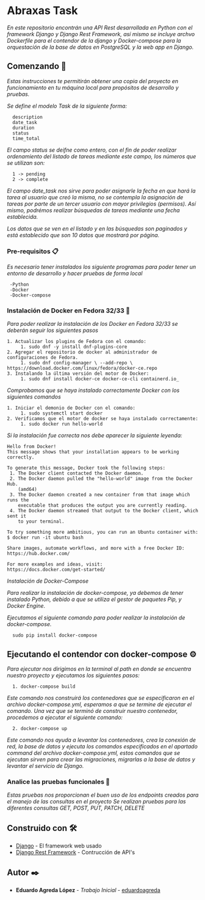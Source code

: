 # Abraxas Task

_En este repositorio encontrán una API Rest desarrollada en Python con el framework Django y Django Rest Framework, así mismo se incluye archvo Dockerfile
para el contendor de la django y Docker-compose para la orquestación de la base de datos en PostgreSQL y la web app en Django._

## Comenzando 🚀

_Estas instrucciones te permitirán obtener una copia del proyecto en funcionamiento en tu máquina local para propósitos de desarrollo y pruebas._

_Se define el modelo Task de la siguiente forma:_

```
  description
  date_task
  duration
  status
  time_total
```

_El campo status se deifne como entero, con el fin de poder realizar ordenamiento del listado de tareas mediante este campo, los números que se utilizan son:_

``` 
  1 -> pending
  2 -> complete
```
_El campo date_task nos sirve para poder asignarle la fecha en que hará la tarea al usuario que creó la misma, no se contempla la asignación de tareas por parte
de un tercer usuario con mayor privilegios (permisos). Así mismo, podrémos realizar búsquedas de tareas mediante una fecha establecida._

_Los datos que se ven en el listado y en las búsquedas son paginados y está establecido que son 10 datos que mostrará por página._

### Pre-requisitos 📋

_Es necesario tener instalados los siguiente programas para poder tener un entorno de desarrollo y hacer pruebas de forma local_

```
 -Python
 -Docker
 -Docker-compose
```

### Instalación de Docker en Fedora 32/33 🔧

_Para poder realizar la instalación de los Docker en Fedora 32/33 se deberán seguir los siguientes pasos_


```
1. Actualizar los plugins de Fedora con el comando:
     1. sudo dnf -y install dnf-plugins-core
2. Agregar el repositorio de docker al administrador de configuraciones de Fedora.
     1. sudo dnf config-manager \ --add-repo \ https://download.docker.com/linux/fedora/docker-ce.repo
3. Instalando la última versión del motor de Docker:
     1. sudo dnf install docker-ce docker-ce-cli containerd.io_
```

_Comprobamos que se haya instalado correctamente Docker con los siguientes comandos_

```
1. Iniciar el demonio de Docker con el comando:
     1. sudo systemctl start docker
2. Verificamos que el motor de docker se haya instalado correctamente:
     1. sudo docker run hello-world
```

_Si la instalación fue correcta nos debe aparecer la siguiente leyenda:_

```
Hello from Docker!
This message shows that your installation appears to be working correctly.

To generate this message, Docker took the following steps:
 1. The Docker client contacted the Docker daemon.
 2. The Docker daemon pulled the "hello-world" image from the Docker Hub.
    (amd64)
 3. The Docker daemon created a new container from that image which runs the
    executable that produces the output you are currently reading.
 4. The Docker daemon streamed that output to the Docker client, which sent it
    to your terminal.

To try something more ambitious, you can run an Ubuntu container with:
$ docker run -it ubuntu bash

Share images, automate workflows, and more with a free Docker ID:
https://hub.docker.com/

For more examples and ideas, visit:
https://docs.docker.com/get-started/
```

_Instalación de Docker-Compose_

_Para realizar la instalación de docker-compose, ya debemos de tener instalado Python, debido a que se utiliza el gestor de paquetes Pip, y Docker Engine._

_Ejecutamos el siguiente comando para poder realizar la instalación de docker-compose._

```
  sudo pip install docker-compose
```

## Ejecutando el contendor con docker-compose ⚙️

_Para ejecutar nos dirigimos en la terminal al path en donde se encuentra nuestro proyecto y ejecutamos los siguientes pasos:_

```
  1. docker-compose build
```

_Este comando nos construirá los contenedores que se especificaron en el archivo docker-compose.yml, esperamos a que se termine de ejecutar el comando.
Una vez que se terminó de construir nuestro contenedor, procedemos a ejecutar el siguiente comando:_

```
  2. docker-compose up
```

_Este comando nos ayuda a levantar los contenedores, crea la conexión de red, la base de datos y ejecuta los comandos especificados en el apartado 
*command* del archivo docker-compose.yml, estos comandos que se ejecutan sirven para crear las migraciones, migrarlas a la base de datos y levantar
el servicio de Django._

### Analice las pruebas funcionales 🔩

_Estas pruebas nos proporcionan el buen uso de los endpoints creados para el manejo de las consultas en el proyecto_
_Se realizan pruebas para las diferentes consultas GET, POST, PUT, PATCH, DELETE_

## Construido con 🛠️

* [Django](https://docs.djangoproject.com/) - El framework web usado
* [Django Rest Framework](https://www.django-rest-framework.org/) - Contrucción de API's

## Autor ✒️

* **Eduardo Agreda López** - *Trabajo Inicial* - [eduardoagreda](https://github.com/eduardoagreda)
